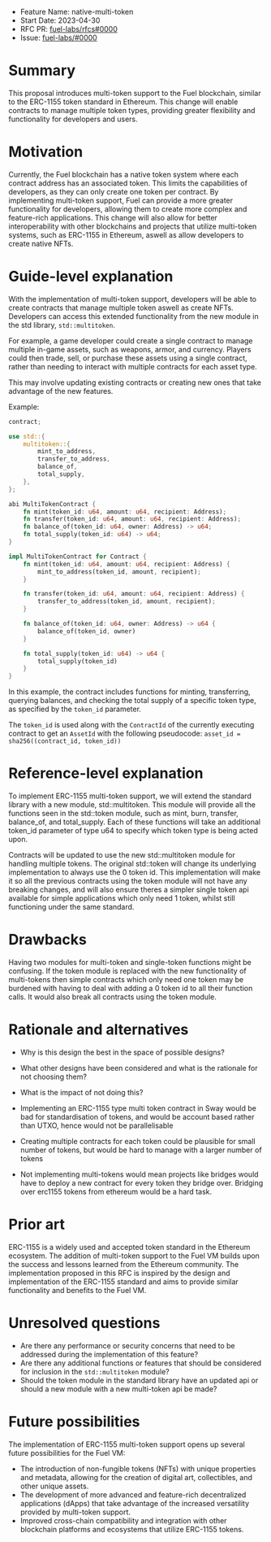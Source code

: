 - Feature Name: native-multi-token
- Start Date: 2023-04-30
- RFC PR: [fuel-labs/rfcs#0000](https://github.com/FuelLabs/rfcs/pull/0000)
- Issue: [fuel-labs/<PROJECT>#0000](https://github.com/FuelLabs/<PROJECT>/issues/0000)

# Summary
[summary]: #summary

This proposal introduces multi-token support to the Fuel blockchain, similar to the ERC-1155 token standard in Ethereum. This change will enable contracts to manage multiple token types, providing greater flexibility and functionality for developers and users.

# Motivation
[motivation]: #motivation

Currently, the Fuel blockchain has a native token system where each contract address has an associated token. This limits the capabilities of developers, as they can only create one token per contract. By implementing multi-token support, Fuel can provide a more greater functionality for developers, allowing them to create more complex and feature-rich applications. This change will also allow for better interoperability with other blockchains and projects that utilize multi-token systems, such as ERC-1155 in Ethereum, aswell as allow developers to create native NFTs.

# Guide-level explanation
[guide-level-explanation]: #guide-level-explanation

With the implementation of multi-token support, developers will be able to create contracts that manage multiple token aswell as create NFTs. Developers can access this extended functionality from the new module in the std library, `std::multitoken`.

For example, a game developer could create a single contract to manage multiple in-game assets, such as weapons, armor, and currency. Players could then trade, sell, or purchase these assets using a single contract, rather than needing to interact with multiple contracts for each asset type.

This may involve updating existing contracts or creating new ones that take advantage of the new features.

Example:

```rust
contract;

use std::{
    multitoken::{
        mint_to_address,
        transfer_to_address,
        balance_of,
        total_supply,
    },
};

abi MultiTokenContract {
    fn mint(token_id: u64, amount: u64, recipient: Address);
    fn transfer(token_id: u64, amount: u64, recipient: Address);
    fn balance_of(token_id: u64, owner: Address) -> u64;
    fn total_supply(token_id: u64) -> u64;
}

impl MultiTokenContract for Contract {
    fn mint(token_id: u64, amount: u64, recipient: Address) {
        mint_to_address(token_id, amount, recipient);
    }

    fn transfer(token_id: u64, amount: u64, recipient: Address) {
        transfer_to_address(token_id, amount, recipient);
    }

    fn balance_of(token_id: u64, owner: Address) -> u64 {
        balance_of(token_id, owner)
    }

    fn total_supply(token_id: u64) -> u64 {
        total_supply(token_id)
    }
}
```

In this example, the contract includes functions for minting, transferring, querying balances, and checking the total supply of a specific token type, as specified by the `token_id` parameter.

The `token_id` is used along with the `ContractId` of the currently executing contract to get an `AssetId` with the following pseudocode: `asset_id = sha256((contract_id, token_id))` 

# Reference-level explanation
[reference-level-explanation]: #reference-level-explanation

To implement ERC-1155 multi-token support, we will extend the standard library with a new module, std::multitoken. This module will provide all the functions seen in the std::token module, such as mint, burn, transfer, balance_of, and total_supply. Each of these functions will take an additional token_id parameter of type u64 to specify which token type is being acted upon.

Contracts will be updated to use the new std::multitoken module for handling multiple tokens. The original std::token will change its underlying implementation to always use the 0 token id. This implementation will make it so all the previous contracts using the token module will not have any breaking changes, and will also ensure theres a simpler single token api available for simple applications which only need 1 token, whilst still functioning under the same standard.

# Drawbacks
[drawbacks]: #drawbacks

Having two modules for multi-token and single-token functions might be confusing. If the token module is replaced with the new functionality of multi-tokens then simple contracts which only need one token may be burdened with having to deal with adding a 0 token id to all their function calls. It would also break all contracts using the token module.

# Rationale and alternatives
[rationale-and-alternatives]: #rationale-and-alternatives

- Why is this design the best in the space of possible designs?
- What other designs have been considered and what is the rationale for not choosing them?
- What is the impact of not doing this?

- Implementing an ERC-1155 type multi token contract in Sway would be bad for standardisation of tokens, and would be account based rather than UTXO, hence would not be parallelisable
- Creating multiple contracts for each token could be plausible for small number of tokens, but would be hard to manage with a larger number of tokens
- Not implementing multi-tokens would mean projects like bridges would have to deploy a new contract for every token they bridge over. Bridging over erc1155 tokens from ethereum would be a hard task.


# Prior art
[prior-art]: #prior-art

ERC-1155 is a widely used and accepted token standard in the Ethereum ecosystem. The addition of multi-token support to the Fuel VM builds upon the success and lessons learned from the Ethereum community. The implementation proposed in this RFC is inspired by the design and implementation of the ERC-1155 standard and aims to provide similar functionality and benefits to the Fuel VM.

# Unresolved questions
[unresolved-questions]: #unresolved-questions

- Are there any performance or security concerns that need to be addressed during the implementation of this feature?
- Are there any additional functions or features that should be considered for inclusion in the `std::multitoken` module?
- Should the token module in the standard library have an updated api or should a new module with a new multi-token api be made?

# Future possibilities
[future-possibilities]: #future-possibilities

The implementation of ERC-1155 multi-token support opens up several future possibilities for the Fuel VM:

- The introduction of non-fungible tokens (NFTs) with unique properties and metadata, allowing for the creation of digital art, collectibles, and other unique assets.
- The development of more advanced and feature-rich decentralized applications (dApps) that take advantage of the increased versatility provided by multi-token support.
- Improved cross-chain compatibility and integration with other blockchain platforms and ecosystems that utilize ERC-1155 tokens.
